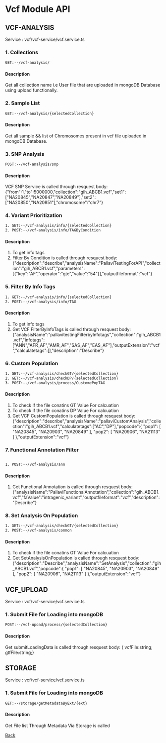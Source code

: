 # Vcf Module API

## VCF-ANALYSIS

Service : vcf/vcf-service/vcf.service.ts

### 1. Collections

```bash
GET:--/vcf-analysis/
```

#### Description

Get all collection name i.e User file that are uploaded in mongoDB Database using upload functionally.

### 2. Sample List

```bash
GET:--/vcf-analysis/{selectedCollection}
```

#### Description

Get all sample && list of Chromosomes present in vcf file uploaded in mongoDB Database.

### 3. SNP Analysis

```bash
POST:--/vcf-analysis/snp
```

#### Description

VCF SNP Service is called through resquest body:
{"from":1,"to":5000000,"collection":"gih_ABCB1.vcf","set1":["NA20845","NA20847","NA20849"],"set2":["NA20850","NA20851"],"chromosome":"chr7"}

### 4. Variant Prioritization

```bash
1. GET:--/vcf-analysis/info/{selectedCollection}
2. POST:--/vcf-analysis/info/TAGByCondition
```

#### Description

1. To get info tags
2. Filter By Condition is called through resquest body:
   {"description":"describe","analysisName":"PallaviTestingForAPI","collection":"gih_ABCB1.vcf","parameters":[{"key":"AF","operator":"gte","value":"54"}],"outputfileformat":"vcf"}

### 5. Filter By Info Tags

```bash
1. GET:--/vcf-analysis/info/{selectedCollection}
2. POST:--/vcf-analysis/info/TAG
```

#### Description

1. To get info tags
2. Get VCF FilterByInfoTags is called through resquest body:{"analysisName":"pallavitestingFilterbyInfotags","collection":"gih_ABCB1.vcf","infotags":["ANN","AFR_AF","AMR_AF","SAS_AF","EAS_AF"],"outputExtension":"vcf","calculatetags":[],"description":"Describe"}

### 6. Custom Population

```bash
1. GET:--/vcf-analysis/checkGT/{selectedCollection}
2. GET:--/vcf-analysis/checkDP/{selectedCollection}
3. POST:--/vcf-analysis/process/CustomePopTAG
```

#### Description

1. To check if the file conatins GT Value For calcuation
2. To check if the file conatins DP Value For calcuation
3. Get VCF CustomPopulation is called through resquest body:{"description":"describe","analysisName":"pallaviCustomAnalysis","collection":"gih_ABCB1.vcf","calculatetags":["AC","DP"],"popcode":{ "pop1": [ "NA20845", "NA20903", "NA20849" ], "pop2": [ "NA20906", "NA21113" ] },"outputExtension":"vcf"}

### 7. Functional Annotation Filter

```bash

1. POST:--/vcf-analysis/ann
```

#### Description

1. Get Functional Annotation is called through resquest body: {"analysisName":"PallaviFunctionalAnnotation","collection":"gih_ABCB1.vcf","faValue":"intragenic_variant","outputfileformat":"vcf","description":"Describe"}

### 8. Set Analysis On Population

```bash
1. GET:--/vcf-analysis/checkGT/{selectedCollection}
2. POST:--/vcf-analysis/common
```

#### Description

1. To check if the file conatins GT Value For calcuation
2. Get SetAnalysisOnPopulation is called through resquest body: {"description":"Describe","analysisName":"SetAnalysis","collection":"gih_ABCB1.vcf","popcode":{ "pop1": [ "NA20845", "NA20903", "NA20849" ], "pop2": [ "NA20906", "NA21113" ] },"outputExtension":"vcf"}

## VCF_UPLOAD

Service : vcf/vcf-service/vcf.service.ts

### 1. Submit File for Loading into mongoDB

```bash
POST:--/vcf-upoad/process/{selectedCollection}
```

#### Description

Get submitLoadingData is called through resquest body: { vcfFile:string; gtfFile:string;}

## STORAGE

Service : vcf/vcf-service/vcf.service.ts

### 1. Submit File for Loading into mongoDB

```bash
GET:--/storage/getMetadataByExt/{ext}
```

#### Description

Get File list Through Metadata Via Storage is called

[Back](README.md)
